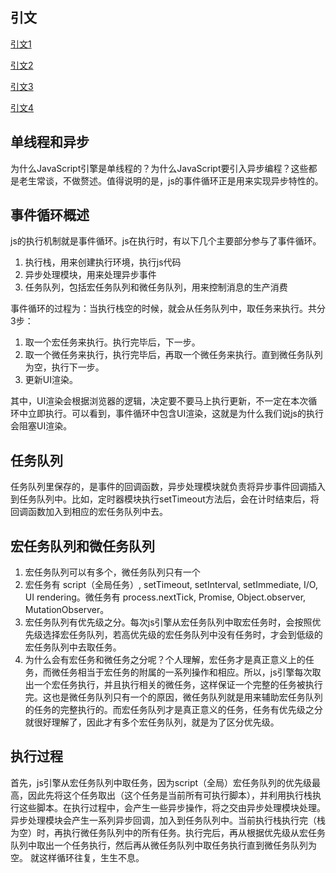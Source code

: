 
## 引文
[引文1](https://www.cnblogs.com/dong-xu/p/7000139.html)

[引文2](https://segmentfault.com/a/1190000011198232)

[引文3](https://www.zhihu.com/question/36972010)

[引文4](https://www.cnblogs.com/hity-tt/p/6733062.html)

## 单线程和异步

为什么JavaScript引擎是单线程的？为什么JavaScript要引入异步编程？这些都是老生常谈，不做赘述。值得说明的是，js的事件循环正是用来实现异步特性的。

## 事件循环概述

js的执行机制就是事件循环。js在执行时，有以下几个主要部分参与了事件循环。

1. 执行栈，用来创建执行环境，执行js代码
2. 异步处理模块，用来处理异步事件
3. 任务队列，包括宏任务队列和微任务队列，用来控制消息的生产消费

事件循环的过程为：当执行栈空的时候，就会从任务队列中，取任务来执行。共分3步：

1. 取一个宏任务来执行。执行完毕后，下一步。
2. 取一个微任务来执行，执行完毕后，再取一个微任务来执行。直到微任务队列为空，执行下一步。
3. 更新UI渲染。

其中，UI渲染会根据浏览器的逻辑，决定要不要马上执行更新，不一定在本次循环中立即执行。可以看到，事件循环中包含UI渲染，这就是为什么我们说js的执行会阻塞UI渲染。

## 任务队列
任务队列里保存的，是事件的回调函数，异步处理模块就负责将异步事件回调插入到任务队列中。比如，定时器模块执行setTimeout方法后，会在计时结束后，将回调函数加入到相应的宏任务队列中去。

## 宏任务队列和微任务队列

1. 宏任务队列可以有多个，微任务队列只有一个
2. 宏任务有 script（全局任务）, setTimeout, setInterval, setImmediate, I/O, UI rendering。微任务有 process.nextTick, Promise, Object.observer, MutationObserver。
3. 宏任务队列有优先级之分。每次js引擎从宏任务队列中取宏任务时，会按照优先级选择宏任务队列，若高优先级的宏任务队列中没有任务时，才会到低级的宏任务队列中去取任务。
4. 为什么会有宏任务和微任务之分呢？个人理解，宏任务才是真正意义上的任务，而微任务相当于宏任务的附属的一系列操作和相应。所以，js引擎每次取出一个宏任务执行，并且执行相关的微任务，这样保证一个完整的任务被执行完。这也是微任务队列只有一个的原因，微任务队列就是用来辅助宏任务队列的任务的完整执行的。而宏任务队列才是真正意义的任务，任务有优先级之分就很好理解了，因此才有多个宏任务队列，就是为了区分优先级。

## 执行过程

首先，js引擎从宏任务队列中取任务，因为script（全局）宏任务队列的优先级最高，因此先将这个任务取出（这个任务是当前所有可执行脚本），并利用执行栈执行这些脚本。在执行过程中，会产生一些异步操作，将之交由异步处理模块处理。异步处理模块会产生一系列异步回调，加入到任务队列中。当前执行栈执行完（栈为空）时，再执行微任务队列中的所有任务。执行完后，再从根据优先级从宏任务队列中取出一个任务执行，然后再从微任务队列中取任务执行直到微任务队列为空。 就这样循环往复，生生不息。
